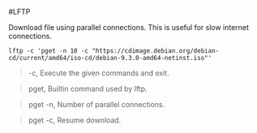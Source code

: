
#LFTP 

Download file using parallel connections. This is useful for slow internet connections.

    lftp -c 'pget -n 10 -c "https://cdimage.debian.org/debian-cd/current/amd64/iso-cd/debian-9.3.0-amd64-netinst.iso"'

>-c, Execute the given commands and exit.

>pget, Builtin command used by lftp.

>pget -n, Number of parallel connections.

>pget -c, Resume download.

